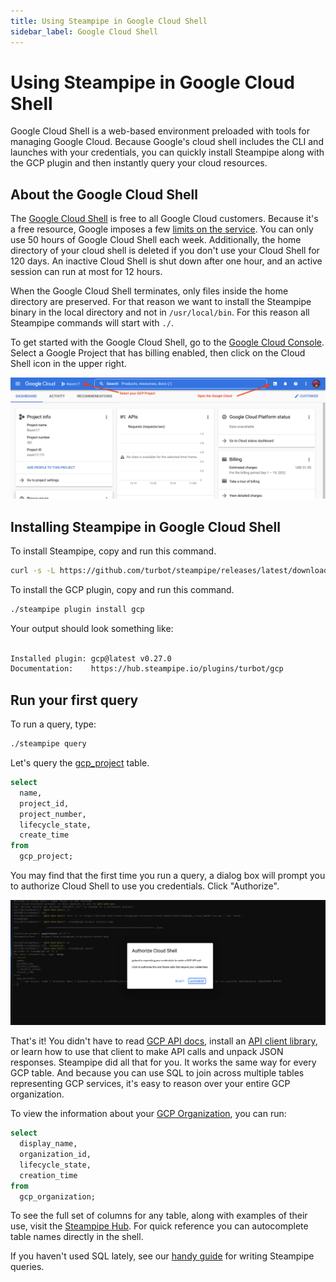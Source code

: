 ```yaml
---
title: Using Steampipe in Google Cloud Shell
sidebar_label: Google Cloud Shell
---
```


# Using Steampipe in Google Cloud Shell

Google Cloud Shell is a web-based environment preloaded with tools for managing Google Cloud.
Because Google's cloud shell includes the CLI and launches with your credentials, you can quickly install Steampipe along with the GCP plugin and then instantly query your cloud resources.


## About the Google Cloud Shell
The [Google Cloud Shell](https://cloud.google.com/shell) is free to all Google Cloud customers. Because it's a free resource, Google imposes a few [limits on the service](https://cloud.google.com/shell/docs/quotas-limits). You can only use 50 hours of Google Cloud Shell each week. Additionally, the home directory of your cloud shell is deleted if you don't use your Cloud Shell for 120 days. An inactive Cloud Shell is shut down after one hour, and an active session can run at most for 12 hours.

When the Google Cloud Shell terminates, only files inside the home directory are preserved. For that reason we want to install the Steampipe binary in the local directory and not in `/usr/local/bin`. For this reason all Steampipe commands will start with `./`.

To get started with the Google Cloud Shell, go to the [Google Cloud Console](https://console.cloud.google.com/). Select a Google Project that has billing enabled, then click on the Cloud Shell icon in the upper right.

!["Google Cloud Screenshot showing project selection and location of the Google Cloud Shell icon"](/images/docs/cloudshells/GCP_Cloud_Shell.png)


## Installing Steampipe in Google Cloud Shell

To install Steampipe, copy and run this command.
```bash
curl -s -L https://github.com/turbot/steampipe/releases/latest/download/steampipe_linux_amd64.tar.gz | tar -xzf -
```

To install the GCP plugin, copy and run this command.
```bash
./steampipe plugin install gcp
```

Your output should look something like:
```bash

Installed plugin: gcp@latest v0.27.0
Documentation:    https://hub.steampipe.io/plugins/turbot/gcp

```

## Run your first query

To run a query, type:
```bash
./steampipe query
```

Let's query the [gcp_project](https://hub.steampipe.io/plugins/turbot/gcp/tables/gcp_project) table.

```sql
select
  name,
  project_id,
  project_number,
  lifecycle_state,
  create_time
from
  gcp_project;
```

You may find that the first time you run a query, a dialog box will prompt you to authorize Cloud Shell to use you credentials. Click "Authorize".

!["Screenshot of Google prompting a user to Authorize Cloud Shell"](/images/docs/cloudshells/Authorize_GCP_CloudShell.png)

 That's it! You didn't have to read [GCP API docs](https://cloud.google.com/apis/docs/overview), install an [API client library](https://cloud.google.com/python/docs/reference), or learn how to use that client to make API calls and unpack JSON responses. Steampipe did all that for you. It works the same way for every GCP table. And because you can use SQL to join across multiple tables representing GCP services, it's easy to reason over your entire GCP organization.


To view the information about your [GCP Organization](https://hub.steampipe.io/plugins/turbot/gcp/tables/gcp_organization), you can run:

```sql
select
  display_name,
  organization_id,
  lifecycle_state,
  creation_time
from
  gcp_organization;
```

To see the full set of columns for any table, along with examples of their use, visit the [Steampipe Hub](https://hub.steampipe.io/plugins/turbot/gcp/tables). For quick reference you can autocomplete table names directly in the shell.


If you haven't used SQL lately, see our [handy guide](https://steampipe.io/docs/sql/steampipe-sql) for writing Steampipe queries.






